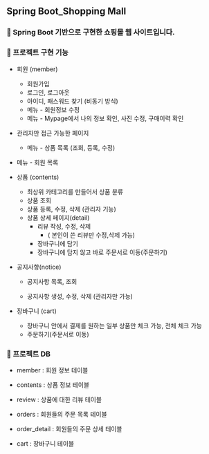 ## Spring Boot_Shopping Mall



### **🎯 Spring Boot 기반으로 구현한 쇼핑몰 웹 사이트입니다.**





### 📜 프로젝트 구현 기능

- 회원 (member)
  - 회원가입
  - 로그인, 로그아웃
  - 아이디, 패스워드 찾기 (비동기 방식)
  - 메뉴 - 회원정보 수정
  - 메뉴 - Mypage에서 나의 정보 확인, 사진 수정, 구매이력 확인

  

- 관리자만 접근 가능한 페이지

  - 메뉴 - 상품 목록 (조회, 등록, 수정)
- 메뉴 - 회원 목록



- 상품 (contents)
  - 최상위 카테고리를 만들어서 상품 분류
  - 상품 조회
  - 상품 등록, 수정, 삭제 (관리자 기능)
  - 상품 상세 페이지(detail)
    - 리뷰 작성, 수정, 삭제 
      - ( 본인이 쓴 리뷰만 수정,삭제 가능)
    - 장바구니에 담기
    - 장바구니에 담지 않고 바로 주문서로 이동(주문하기)



- 공지사항(notice)

  - 공지사항 목록, 조회

  - 공지사항 생성, 수정, 삭제 (관리자만 가능)

    

- 장바구니 (cart)

  - 장바구니 안에서 결제를 원하는 일부 상품만 체크 가능, 전체 체크 가능
  - 주문하기(주문서로 이동)




### 📜 프로젝트 DB

- member : 회원 정보 테이블
- contents : 상품 정보 테이블 
- review : 상품에 대한 리뷰 테이블
- orders : 회원들의 주문 목록 테이블
- order_detail : 회원들의 주문 상세 테이블

- cart : 장바구니 테이블
